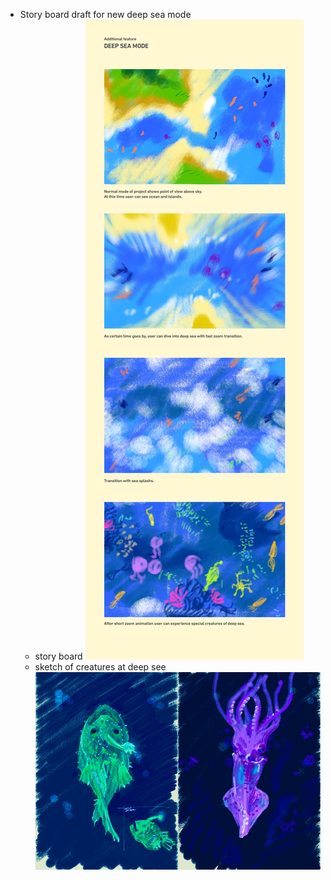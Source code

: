 * Story board draft for new deep sea mode
	* story board
![image](../project_images/post/common/deepsea_sketch.jpg?raw=true "image")
	* sketch of creatures at deep see
![image](../project_images/post/common/footballinkfishes.jpg?raw=true "image")

